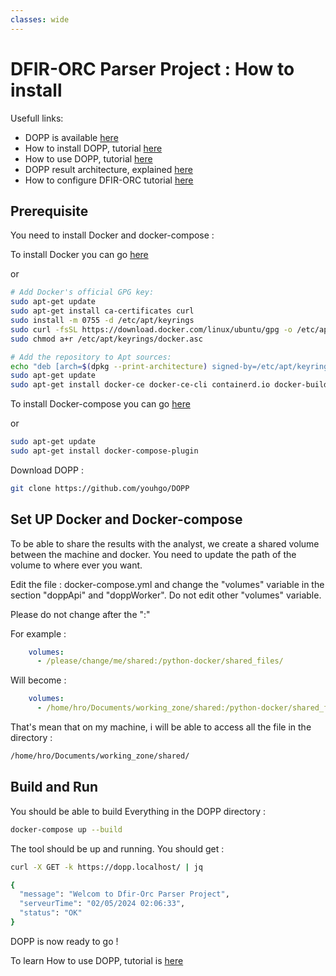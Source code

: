 ```yaml
---
classes: wide
---
```


# DFIR-ORC Parser Project : How to install

Usefull links:
* DOPP is available [here](https://github.com/youhgo/DOPP)
* How to install DOPP, tutorial [here](https://youhgo.github.io/DOPP-how-to-install-EN/)
* How to use DOPP, tutorial [here](https://youhgo.github.io/DOPP-how-to-use-EN/)
* DOPP result architecture, explained [here](https://youhgo.github.io/DOPP-Results/)
* How to configure DFIR-ORC tutorial [here](https://youhgo.github.io/DOPP-Config-ORC-EN/)

## Prerequisite

You need to install Docker and docker-compose :

To install Docker you can go [here](https://docs.docker.com/engine/install/)

or
```bash
# Add Docker's official GPG key:
sudo apt-get update
sudo apt-get install ca-certificates curl
sudo install -m 0755 -d /etc/apt/keyrings
sudo curl -fsSL https://download.docker.com/linux/ubuntu/gpg -o /etc/apt/keyrings/docker.asc
sudo chmod a+r /etc/apt/keyrings/docker.asc

# Add the repository to Apt sources:
echo "deb [arch=$(dpkg --print-architecture) signed-by=/etc/apt/keyrings/docker.asc] https://download.docker.com/linux/ubuntu  $(. /etc/os-release && echo "$VERSION_CODENAME") stable" | sudo tee /etc/apt/sources.list.d/docker.list > /dev/null
sudo apt-get update
sudo apt-get install docker-ce docker-ce-cli containerd.io docker-buildx-plugin docker-compose-plugin
```

To install Docker-compose you can go [here](https://docs.docker.com/compose/install/linux/#install-using-the-repository)

or

```bash
sudo apt-get update
sudo apt-get install docker-compose-plugin
```

Download DOPP :

```bash
git clone https://github.com/youhgo/DOPP
```


## Set UP Docker and Docker-compose

To be able to share the results with the analyst, we create a shared volume between the machine and docker.
You need to update the path of the volume to where ever you want.

Edit the file : docker-compose.yml and change the "volumes" variable in the section "doppApi" and "doppWorker". Do not edit other "volumes" variable. 

Please do not change after the ":"

For example :
```yml
    volumes:
      - /please/change/me/shared:/python-docker/shared_files/
```
Will become :
```yml
    volumes:
      - /home/hro/Documents/working_zone/shared:/python-docker/shared_files/
```

That's mean that on my machine, i will be able to access all the file in the directory :
```bash
/home/hro/Documents/working_zone/shared/
```

## Build and Run
You should be able to build Everything in the DOPP directory :
```bash
docker-compose up --build
```

The tool should be up and running. You should get :
```bash
curl -X GET -k https://dopp.localhost/ | jq

{
  "message": "Welcom to Dfir-Orc Parser Project",
  "serveurTime": "02/05/2024 02:06:33",
  "status": "OK"
}
```

DOPP is now ready to go !

To learn How to use DOPP, tutorial is [here](https://youhgo.github.io/DOPP-how-to-use-EN/)
